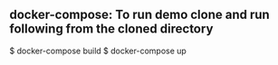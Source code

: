 ## docker-compose: To run demo clone and run following from the cloned directory

$ docker-compose build
$ docker-compose up
